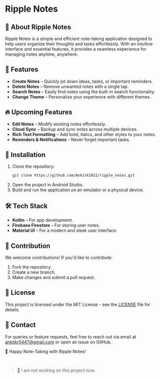 
# Ripple Notes

## 📝 About Ripple Notes

Ripple Notes is a simple and efficient note-taking application designed to help users organize their thoughts and tasks effortlessly. With an intuitive interface and essential features, it provides a seamless experience for managing notes anytime, anywhere.

## 🎯 Features

- **Create Notes** – Quickly jot down ideas, tasks, or important reminders.
- **Delete Notes** – Remove unwanted notes with a single tap.
- **Search Notes** – Easily find notes using the built-in search functionality.
- **Change Theme** – Personalize your experience with different themes.

## 🔥 Upcoming Features

- **Edit Notes** – Modify existing notes effortlessly.
- **Cloud Sync** – Backup and sync notes across multiple devices.
- **Rich Text Formatting** – Add bold, italics, and other styles to your notes.
- **Reminders & Notifications** – Never forget important tasks.

## 📲 Installation

1. Clone the repository:
   ```sh
   git clone https://github.com/Ankitk2021/ripple_notes.git
   ```
2. Open the project in Android Studio.
3. Build and run the application on an emulator or a physical device.

## 🛠️ Tech Stack

- **Kotlin** – For app development.
- **Firebase Firestore** – For storing user notes.
- **Material UI** – For a modern and sleek user interface.

## 🤝 Contribution

We welcome contributions! If you'd like to contribute:

1. Fork the repository.
2. Create a new branch.
3. Make changes and submit a pull request.

## 📜 License

This project is licensed under the MIT License - see the [LICENSE](https://opensource.org/license/mit) file for details.

## 📧 Contact

For queries or feature requests, feel free to reach out via email at [ankitkr5447@gmail.com](mailto\:ankitkr5447@gmail.com) or open an issue on GitHub.

🚀 Happy Note-Taking with Ripple Notes!

</br>




> 🛑 I am not working on this project now.



